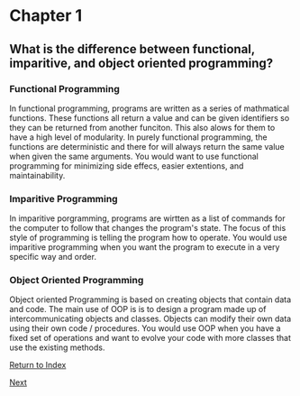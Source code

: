 # Chapter 1
## What is the difference between functional, imparitive, and object oriented programming?

### Functional Programming
In functional programming, programs are written as a series of mathmatical functions. These functions all return a value and can be given identifiers so they can be returned from another funciton. This also alows for them to have a high level of modularity. In purely functional programming, the functions are deterministic and there for will always return the same value when given the same arguments. You would want to use functional programming for minimizing side effecs, easier extentions, and maintainability.

### Imparitive Programming
In imparitive porgramming, programs are wirtten as a list of commands for the computer to follow that changes the program's state. The focus of this style of programming is telling the program how to operate. You would use imparitive programming when you want the program to execute in a very specific way and order. 

### Object Oriented Programming
Object oriented Programming is based on creating objects that contain data and code. The main use of OOP is is to design a program made up of intercommunicating objects and classes. Objects can modify their own data using their own code / procedures. You would use OOP when you have a fixed set of operations and want to evolve your code with more classes that use the existing methods.

[Return to Index](https://github.com/etkenned/CPSC354_Blog/blob/main/README.md)

[Next](https://github.com/etkenned/CPSC354_Blog/blob/main/Chapter_2.md)
